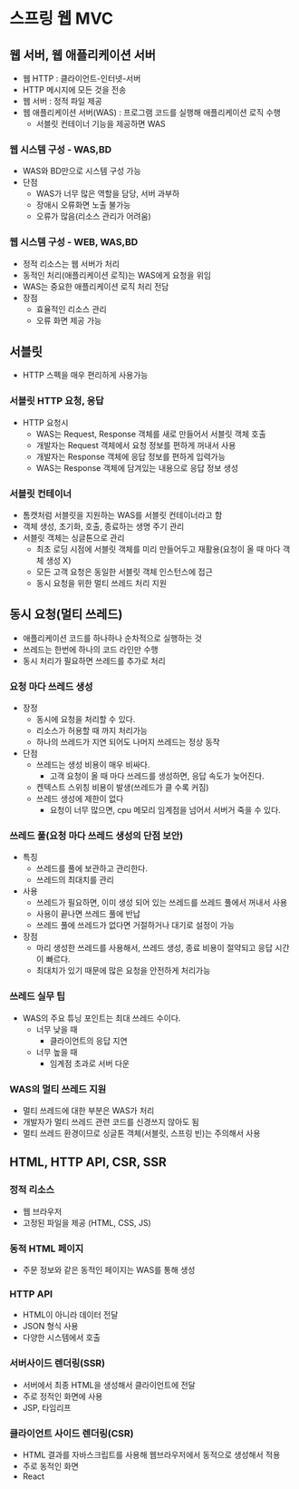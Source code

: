 # 스프링 웹 MVC

## 웹 서버, 웹 애플리케이션 서버
- 웹 HTTP : 클라이언트-인터넷-서버
- HTTP 메시지에 모든 것을 전송
- 웹 서버 : 정적 파일 제공
- 웹 애플리케이션 서버(WAS) : 프로그램 코드를 실행해 애플리케이션 로직 수행
	- 서블릿 컨테이너 기능을 제공하면 WAS
### 웹 시스템 구성 - WAS,BD
- WAS와 BD만으로 시스템 구성 가능
- 단점 
	- WAS가 너무 많은 역할을 담당, 서버 과부하
	- 장애시 오류화면 노출 불가능
	- 오류가 많음(리소스 관리가 어려움)
  
### 웹 시스템 구성 - WEB, WAS,BD
- 정적 리소스는 웹 서버가 처리
- 동적인 처리(애플리케이션 로직)는 WAS에게 요청을 위임
- WAS는 중요한 애플리케이션 로직 처리 전담
- 장점 
	- 효율적인 리소스 관리
	- 오류 화면 제공 가능
## 서블릿
- HTTP 스펙을 매우 편리하게 사용가능

### 서블릿 HTTP 요청, 응답
- HTTP 요청시
	- WAS는 Request, Response 객체를 새로 만들어서 서블릿 객체 호출
	- 개발자는 Request 객체에서 요청 정보를 편하게 꺼내서 사용
	- 개발자는 Response 객체에 응답 정보를 편하게 입력가능
	- WAS는 Response 객체에 담겨있는 내용으로 응답 정보 생성

### 서블릿 컨테이너
- 톰캣처럼 서블릿을 지원하는 WAS를 서블릿 컨테이너라고 함
- 객체 생성, 초기화, 호출, 종료하는 생명 주기 관리
- 서블릿 객체는 싱글톤으로 관리
	- 최초 로딩 시점에 서블릿 객체를 미리 만들어두고 재활용(요청이 올 때 마다 객체 생성 X)
	- 모든 고객 요청은 동일한 서블릿 객체 인스턴스에 접근
	- 동시 요청을 위한 멀티 쓰레드 처리 지원

## 동시 요청(멀티 쓰레드)
- 애플리케이션 코드를 하나하나 순차적으로 실행하는 것
- 쓰레드는 한번에 하나의 코드 라인만 수행
- 동시 처리가 필요하면 쓰레드를 추가로 처리 

### 요청 마다 쓰레드 생성
- 장정 
	- 동시에 요청을 처리할 수 있다.
	- 리소스가 허용할 때 까지 처리가능
	- 하나의 쓰레드가 지연 되어도 나머지 쓰레드는 정상 동작  
- 단점 
	- 쓰레드는 생성 비용이 매우 비싸다.
		- 고객 요청이 올 때 마다 쓰레드를 생성하면, 응답 속도가 늦어진다.
	- 켄텍스트 스위칭 비용이 발생(쓰레드가 클 수록 커짐)
	- 쓰레드 생성에 제한이 없다
		- 요청이 너무 많으면, cpu 메모리 임계점을 넘어서 서버거 죽을 수 있다. 	 
### 쓰레드 풀(요청 마다 쓰레드 생성의 단점 보안)
- 특징
	- 쓰레드를 풀에 보관하고 관리한다.
	- 쓰레드의 최대치를 관리
- 사용 
	- 쓰레드가 필요하면, 이미 생성 되어 있는 쓰레드를 쓰레드 풀에서 꺼내서 사용
	- 사용이 끝나면 쓰레드 풀에 반납
	- 쓰레드 풀에 쓰레드가 없다면 거절하거나 대기로 설정이 가능
- 장점
	- 마리 생성한 쓰레드를 사용해서, 쓰레드 생성, 종료 비용이 절약되고 응답 시간이 빠르다. 
	- 최대치가 있기 때문에 많은 요청을 안전하게 처리가능

### 쓰레드 실무 팁
- WAS의 주요 튜닝 포인트는 최대 쓰레드 수이다.
	- 너무 낮을 때
		- 클라이언트의 응답 지연
	- 너무 높을 때
		- 임계점 초과로 서버 다운

### WAS의 멀티 쓰레드 지원
- 멀티 쓰레드에 대한 부분은 WAS가 처리
- 개발자가 멀티 쓰레드 관련 코드를 신경쓰지 않아도 됨
- 멀티 쓰레드 환경이므로 싱글톤 객체(서블릿, 스프링 빈)는 주의해서 사용


## HTML, HTTP API, CSR, SSR

### 정적 리소스
- 웹 브라우저 
- 고정된 파일을 제공 (HTML, CSS, JS)

### 동적 HTML 페이지
- 주문 정보와 같은 동적인 페이지는 WAS를 통해 생성

### HTTP API
- HTML이 아니라 데이터 전달
- JSON 형식 사용 
- 다양한 시스템에서 호출

### 서버사이드 렌더링(SSR)
- 서버에서 최종 HTML을 생성해서 클라이언트에 전달
- 주로 정적인 화면에 사용
- JSP, 타임리프
### 클라이언트 사이드 렌더링(CSR)
- HTML 결과를 자바스크립트를 사용해 웹브라우저에서 동적으로 생성해서 적용
- 주로 동적인 화면
- React
	